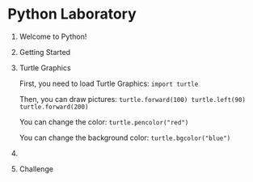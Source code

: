 Python Laboratory
=================

1. Welcome to Python!

2. Getting Started

3. Turtle Graphics

    First, you need to load Turtle Graphics:
    `
    import turtle
    `
    
    Then, you can draw pictures:
    `
    turtle.forward(100)
    turtle.left(90)
    turtle.forward(200)
    `

    You can change the color:
    `
    turtle.pencolor("red")
    `

    You can change the background color:
    `
    turtle.bgcolor("blue")
    `

4. 

5. Challenge


